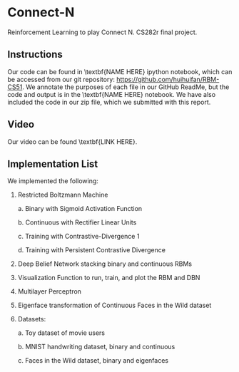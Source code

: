 # Connect-N
Reinforcement Learning to play Connect N. CS282r final project. 

## Instructions

Our code can be found in \textbf{NAME HERE} ipython notebook, which can be accessed from our git repository: https://github.com/huihuifan/RBM-CS51. We annotate the purposes of each file in our GitHub ReadMe, but the code and output is in the \textbf{NAME HERE} notebook. We have also included the code in our zip file, which we submitted with this report.

## Video

Our video can be found \textbf{LINK HERE}.

## Implementation List

We implemented the following:

1. Restricted Boltzmann Machine

    a. Binary with Sigmoid Activation Function

    b. Continuous with Rectifier Linear Units

    c. Training with Contrastive-Divergence 1

    d. Training with Persistent Contrastive Divergence

2. Deep Belief Network stacking binary and continuous RBMs

3. Visualization Function to run, train, and plot the RBM and DBN

4. Multilayer Perceptron

5. Eigenface transformation of Continuous Faces in the Wild dataset

6. Datasets:

    a. Toy dataset of movie users

    b. MNIST handwriting dataset, binary and continuous

    c. Faces in the Wild dataset, binary and eigenfaces
